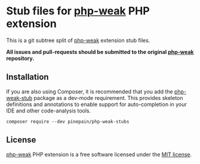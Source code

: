 # Stub files for [php-weak](https://github.com/pinepain/php-weak) PHP extension

This is a git subtree split of [php-weak](https://github.com/pinepain/php-weak) extension stub files.

**All issues and pull-requests should be submitted to the original [php-weak](https://github.com/pinepain/php-weak) repository.** 


## Installation

If you are also using Composer, it is recommended that you add the [php-weak-stub](https://github.com/pinepain/php-weak-stubs)
package as a dev-mode requirement. This provides skeleton definitions and annotations to enable support for auto-completion
in your IDE and other code-analysis tools.

    composer require --dev pinepain/php-weak-stubs


## License

[php-weak](https://github.com/pinepain/php-weak) PHP extension is a free software licensed under the [MIT license](http://opensource.org/licenses/MIT).
